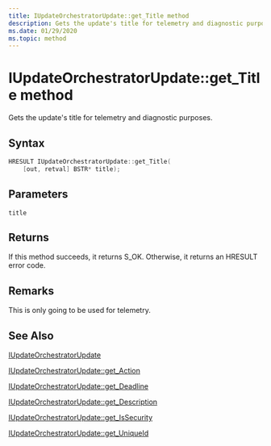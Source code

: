 ```yaml
---
title: IUpdateOrchestratorUpdate::get_Title method
description: Gets the update's title for telemetry and diagnostic purposes.
ms.date: 01/29/2020
ms.topic: method
---
```


# IUpdateOrchestratorUpdate::get_Title method

Gets the update's title for telemetry and diagnostic purposes.

## Syntax
```cpp
HRESULT IUpdateOrchestratorUpdate::get_Title(
    [out, retval] BSTR* title);
```

## Parameters

`title`


## Returns
If this method succeeds, it returns S_OK. Otherwise, it returns an HRESULT error code.

## Remarks

This is only going to be used for telemetry.

## See Also

[IUpdateOrchestratorUpdate](iupdateorchestratorupdate.md)

[IUpdateOrchestratorUpdate::get_Action](iupdateorchestratorupdate-get-action.md)

[IUpdateOrchestratorUpdate::get_Deadline](iupdateorchestratorupdate-get-deadline.md)

[IUpdateOrchestratorUpdate::get_Description](iupdateorchestratorupdate-get-description.md)

[IUpdateOrchestratorUpdate::get_IsSecurity](iupdateorchestratorupdate-get-issecurity.md)

[IUpdateOrchestratorUpdate::get_UniqueId](iupdateorchestratorupdate-get-uniqueid.md)
